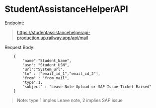 # StudentAssistanceHelperAPI

Endpoint:

> https://studentassistancehelperapi-production.up.railway.app/api/mail

Request Body:

> 

        {
            "name":"Student_Name",
            "usn": "Student_USN",
            "url":"System_url",
            "to" : ["email_id_1","email_id_2"],
            "from" : "from_mail",
            "type":1,
            "subject" : "Leave Note Upload or SAP Issue Ticket Raised"
        }

> Note: type 1 imples Leave note, 2 implies SAP issue
